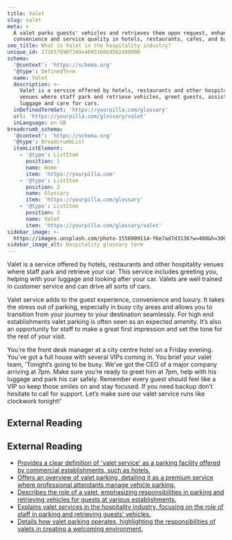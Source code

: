 ```yaml
---
title: Valet
slug: valet
meta: >
  A valet parks guests' vehicles and retrieves them upon request, enhancing
  convenience and service quality in hotels, restaurants, cafes, and bars.
seo_title: What is Valet in the hospitality industry?
unique_id: 1726570907349x404516669582498900
schema:
  '@context': 'https://schema.org'
  '@type': DefinedTerm
  name: Valet
  description: >-
    Valet is a service offered by hotels, restaurants and other hospitality
    venues where staff park and retrieve vehicles, greet guests, assist with
    luggage and care for cars.
  inDefinedTermSet: 'https://yourpilla.com/glossary'
  url: 'https://yourpilla.com/glossary/valet'
  inLanguage: en-GB
breadcrumb_schema:
  '@context': 'https://schema.org'
  '@type': BreadcrumbList
  itemListElement:
    - '@type': ListItem
      position: 1
      name: Home
      item: 'https://yourpilla.com'
    - '@type': ListItem
      position: 2
      name: Glossary
      item: 'https://yourpilla.com/glossary'
    - '@type': ListItem
      position: 3
      name: Valet
      item: 'https://yourpilla.com/glossary/valet'
sidebar_image: >-
  https://images.unsplash.com/photo-1556909114-f6e7ad7d3136?w=400&h=300&fit=crop&auto=format
sidebar_image_alt: Hospitality glossary term
---
```


Valet is a service offered by hotels, restaurants and other hospitality venues where staff park and retrieve your car. This service includes greeting you, helping with your luggage and looking after your car. Valets are well trained in customer service and can drive all sorts of cars.

Valet service adds to the guest experience, convenience and luxury. It takes the stress out of parking, especially in busy city areas and allows you to transition from your journey to your destination seamlessly. For high end establishments valet parking is often seen as an expected amenity. It’s also an opportunity for staff to make a great first impression and set the tone for the rest of your visit.

You’re the front desk manager at a city centre hotel on a Friday evening. You’ve got a full house with several VIPs coming in. You brief your valet team, 'Tonight’s going to be busy. We’ve got the CEO of a major company arriving at 7pm. Make sure you’re ready to greet him at 7pm, help with his luggage and park his car safely. Remember every guest should feel like a VIP so keep those smiles on and stay focused. If you need backup don’t hesitate to call for support. Let’s make sure our valet service runs like clockwork tonight!'

## External Reading



## External Reading

*   [Provides a clear definition of 'valet service' as a parking facility offered by commercial establishments, such as hotels.](https://www.collinsdictionary.com/dictionary/english/valet-service)
*   [Offers an overview of valet parking, detailing it as a premium service where professional attendants manage vehicle parking.](https://www.townepark.com/what-is-valet-parking/)
*   [Describes the role of a valet, emphasizing responsibilities in parking and retrieving vehicles for guests at various establishments.](https://resources.workable.com/valet-job-description)
*   [Explains valet services in the hospitality industry, focusing on the role of staff in parking and retrieving guests' vehicles.](https://thedigestonline.com/branded-content/a-comprehensive-guide-to-valet-services-in-hospitality-parking/)
*   [Details how valet parking operates, highlighting the responsibilities of valets in creating a welcoming environment.](https://www.webstaurantstore.com/blog/3932/how-does-valet-parking-work.html)
